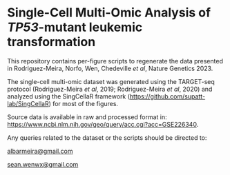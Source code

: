 # **Single-Cell Multi-Omic Analysis of _TP53_-mutant leukemic transformation**

This repository contains per-figure scripts to regenerate the data presented in Rodriguez-Meira, Norfo, Wen, Chedeville _et al_, Nature Genetics 2023.

The single-cell multi-omic dataset was generated using the TARGET-seq protocol (Rodriguez-Meira _et al_, 2019; Rodriguez-Meira _et al_, 2020) and analyzed using the SingCellaR framework (https://github.com/supatt-lab/SingCellaR) for most of the figures.

Source data is available in raw and processed format in: https://www.ncbi.nlm.nih.gov/geo/query/acc.cgi?acc=GSE226340.

Any queries related to the dataset or the scripts should be directed to: 

albarmeira@gmail.com

sean.wenwx@gmail.com
